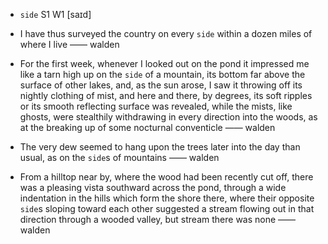 - `side` S1 W1 [saɪd]



-  I have thus surveyed the country on every `side` within a dozen miles of where I live —— walden

-  For the first week, whenever I looked out on the pond it impressed me like a tarn high up on the `side` of a mountain, its bottom far above the surface of other lakes, and, as the sun arose, I saw it throwing off its nightly clothing of mist, and here and there, by degrees, its soft ripples or its smooth reflecting surface was revealed, while the mists, like ghosts, were stealthily withdrawing in every direction into the woods, as at the breaking up of some nocturnal conventicle —— walden

-  The very dew seemed to hang upon the trees later into the day than usual, as on the `side`s of mountains —— walden

-  From a hilltop near by, where the wood had been recently cut off, there was a pleasing vista southward across the pond, through a wide indentation in the hills which form the shore there, where their opposite `side`s sloping toward each other suggested a stream flowing out in that direction through a wooded valley, but stream there was none —— walden